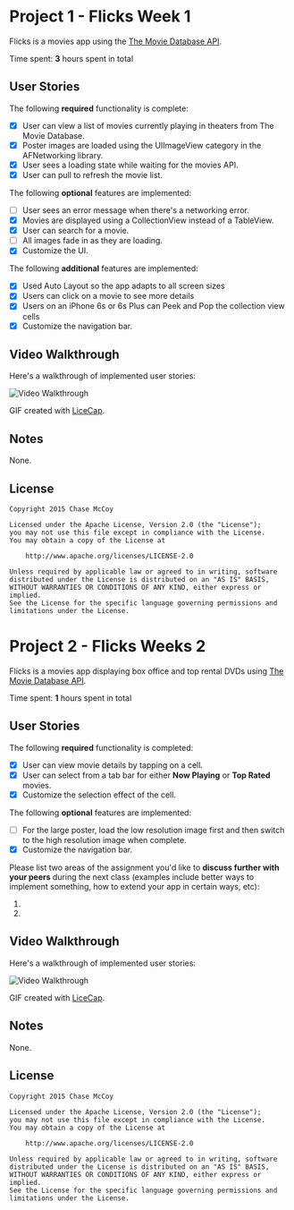 # Project 1 - Flicks Week 1

Flicks is a movies app using the [The Movie Database API](http://docs.themoviedb.apiary.io/#).

Time spent: **3** hours spent in total

## User Stories

The following **required** functionality is complete:

- [x] User can view a list of movies currently playing in theaters from The Movie Database.
- [x] Poster images are loaded using the UIImageView category in the AFNetworking library.
- [x] User sees a loading state while waiting for the movies API.
- [x] User can pull to refresh the movie list.

The following **optional** features are implemented:

- [ ] User sees an error message when there's a networking error.
- [x] Movies are displayed using a CollectionView instead of a TableView.
- [x] User can search for a movie.
- [ ] All images fade in as they are loading.
- [x] Customize the UI.

The following **additional** features are implemented:

- [x] Used Auto Layout so the app adapts to all screen sizes
- [x] Users can click on a movie to see more details
- [x] Users on an iPhone 6s or 6s Plus can Peek and Pop the collection view cells
- [x] Customize the navigation bar.

## Video Walkthrough

Here's a walkthrough of implemented user stories:

<img src='https://github.com/chasemccoy/Flicks/blob/master/flicks1.gif?raw=true' title='Video Walkthrough' width='' alt='Video Walkthrough'/>

GIF created with [LiceCap](http://www.cockos.com/licecap/).

## Notes

None.

## License

    Copyright 2015 Chase McCoy

    Licensed under the Apache License, Version 2.0 (the "License");
    you may not use this file except in compliance with the License.
    You may obtain a copy of the License at

        http://www.apache.org/licenses/LICENSE-2.0

    Unless required by applicable law or agreed to in writing, software
    distributed under the License is distributed on an "AS IS" BASIS,
    WITHOUT WARRANTIES OR CONDITIONS OF ANY KIND, either express or implied.
    See the License for the specific language governing permissions and
    limitations under the License.
    


# Project 2 - Flicks Weeks 2

Flicks is a movies app displaying box office and top rental DVDs using [The Movie Database API](http://docs.themoviedb.apiary.io/#).

Time spent: **1** hours spent in total

## User Stories

The following **required** functionality is completed:

- [x] User can view movie details by tapping on a cell.
- [x] User can select from a tab bar for either **Now Playing** or **Top Rated** movies.
- [x] Customize the selection effect of the cell.

The following **optional** features are implemented:

- [ ] For the large poster, load the low resolution image first and then switch to the high resolution image when complete.
- [x] Customize the navigation bar.

Please list two areas of the assignment you'd like to **discuss further with your peers** during the next class (examples include better ways to implement something, how to extend your app in certain ways, etc):

1. 
2. 

## Video Walkthrough 

Here's a walkthrough of implemented user stories:

<img src='https://github.com/chasemccoy/Flicks/blob/master/flicks2.gif?raw=true' title='Video Walkthrough' width='' alt='Video Walkthrough' />

GIF created with [LiceCap](http://www.cockos.com/licecap/).

## Notes

None.

## License

    Copyright 2015 Chase McCoy

    Licensed under the Apache License, Version 2.0 (the "License");
    you may not use this file except in compliance with the License.
    You may obtain a copy of the License at

        http://www.apache.org/licenses/LICENSE-2.0

    Unless required by applicable law or agreed to in writing, software
    distributed under the License is distributed on an "AS IS" BASIS,
    WITHOUT WARRANTIES OR CONDITIONS OF ANY KIND, either express or implied.
    See the License for the specific language governing permissions and
    limitations under the License.
